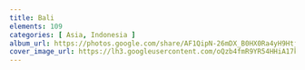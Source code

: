 ```yaml
---
title: Bali
elements: 109
categories: [ Asia, Indonesia ]
album_url: https://photos.google.com/share/AF1QipN-26mDX_B0HX0Ra4yH9Htj8KwilOEDX565CuQwq0wHDxAFVRKbdsqfCC2P-qrsQg?key=RmE4eTBhUlhLRkMtblJDZnRnYXo4QUIyN21xbHFn
cover_image_url: https://lh3.googleusercontent.com/oQzb4fmR9YR54HHiA17kIUxPybKCk32yMUgm_uKdRnSzJQ3XhIgq2PZhZfHRexUkrs4IdzFoSUsecsZSPpuWQidwTz64-mBjEalIrInzTSfLYvjhOEdYMW3F1QGrke4Kr-wVdkoTm5DR7LE3OTmjs7OjlRwHlp1w56z-dCSDJuf10A8XHCYlMIHRLTZvrUGhmTvPft9x_l8QoSCshLV9LUCceUJw52ix-_6zUjbqLo5NyKKWBdLbK_cs1SOfRUyayEm_U_HnV5oni6zyX-N_Lxge-n6aJSLEh6cfJ90aOs1DCKajIjNC8JiB_h8Ojxbe1Xh9Jx723rOpv8NixuUfEbF3PQXPHdWWUGAxugbd9SbRt2hkZ4TdA5EEsyOrNRZobmVgbemtAnMxoogKOrR97T4otrWfEq4ooktb5HeTbgfc5i2hhuFt-ACu1rawgf0QXJ5Iv_8k_5FIzMmJseOx89wwS-OBJWj0mpxrSwgm0P8rwjWhh3wvCFRrAe2RA8Ux0awTeyU5SAevX099nffzLSYcattQWNojFLk8E-NblstQRK8LhKSLZ9RZXiHOgLMdWULUDpgaAJEZWfCeRglvr1AXt6cHYYJq67qNn-xDt1Xh2hB3MEV5d2-MMv_PwbaWDbgBtX8IcnyX0Hw2huKbf-Nzd4i_Q_Pl=s195-p-k-no
---
```

